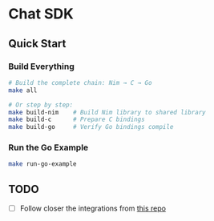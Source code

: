 # Chat SDK

## Quick Start

### Build Everything
```bash
# Build the complete chain: Nim → C → Go
make all

# Or step by step:
make build-nim    # Build Nim library to shared library
make build-c      # Prepare C bindings
make build-go     # Verify Go bindings compile
```

### Run the Go Example
```bash
make run-go-example
```

## TODO

- [  ] Follow closer the integrations from [this repo](https://github.com/logos-co/nim-c-library-guide)